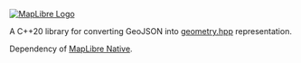[![MapLibre Logo](https://maplibre.org/img/maplibre-logo-big.svg)](https://maplibre.org/)

A C++20 library for converting GeoJSON into [geometry.hpp](https://github.com/maplibre/geometry.hpp) representation.

Dependency of [MapLibre Native](https://github.com/maplibre/maplibre-native).
